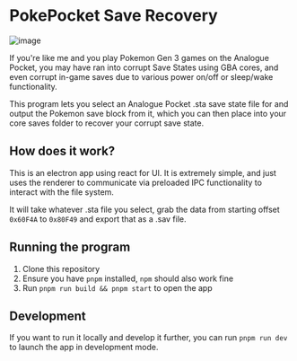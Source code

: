 # PokePocket Save Recovery
![image](https://github.com/Galkon/pokepocket-save-recovery/assets/1406556/9909d35f-c5b1-4f4e-bfab-38c42cbc5b6f)

If you're like me and you play Pokemon Gen 3 games on the Analogue Pocket, you may have ran into corrupt Save States using GBA cores, and even corrupt in-game saves due to various power on/off or sleep/wake functionality.

This program lets you select an Analogue Pocket .sta save state file for and output the Pokemon save block from it, which you can then place into your core saves folder to recover your corrupt save state.

## How does it work?
This is an electron app using react for UI. It is extremely simple, and just uses the renderer to communicate via preloaded IPC functionality to interact with the file system.

It will take whatever .sta file you select, grab the data from starting offset `0x60F4A` to `0x80F49` and export that as a .sav file.

## Running the program
1. Clone this repository
2. Ensure you have `pnpm` installed, `npm` should also work fine
3. Run `pnpm run build && pnpm start` to open the app

## Development
If you want to run it locally and develop it further, you can run `pnpm run dev` to launch the app in development mode.
